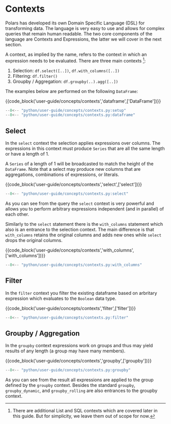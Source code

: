# Contexts

Polars has developed its own Domain Specific Language (DSL) for transforming data. The language is very easy to use and allows for complex queries that remain human readable. The two core components of the language are Contexts and Expressions, the latter we will cover in the next section. 

A context, as implied by the name, refers to the context in which an expression needs to be evaluated. There are three main contexts [^1]: 

1. Selection: `df.select([..])`, `df.with_columns([..])`
1. Filtering: `df.filter()`
1. Groupby / Aggregation: `df.groupby(..).agg([..])`

The examples below are performed on the following `DataFrame`:

{{code_block('user-guide/concepts/contexts','dataframe',['DataFrame'])}}

```python exec="on" result="text" session="user-guide/contexts"
--8<-- "python/user-guide/concepts/contexts.py:setup"
--8<-- "python/user-guide/concepts/contexts.py:dataframe"
```

## Select 

In the `select` context the selection applies expressions over columns. The expressions in this context must produce `Series` that are all the same length or have a length of 1.

A `Series` of a length of 1 will be broadcasted to match the height of the `DataFrame`. Note that a select may produce new columns that are aggregations, combinations of expressions, or literals.

{{code_block('user-guide/concepts/contexts','select',['select'])}}

```python exec="on" result="text" session="user-guide/contexts"
--8<-- "python/user-guide/concepts/contexts.py:select"
```

As you can see from the query the `select` context is very powerful and allows you to perform arbitrary expressions independent (and in parallel) of each other. 

Similarly to the `select` statement there is the `with_columns` statement which also is an entrance to the selection context. The main difference is that `with_columns` retains the original columns and adds new ones while `select` drops the original columns.

{{code_block('user-guide/concepts/contexts','with_columns',['with_columns'])}}

```python exec="on" result="text" session="user-guide/contexts"
--8<-- "python/user-guide/concepts/contexts.py:with_columns"
```

## Filter 

In the `filter` context you filter the existing dataframe based on arbritary expression which evaluates to the `Boolean` data type. 

{{code_block('user-guide/concepts/contexts','filter',['filter'])}}

```python exec="on" result="text" session="user-guide/contexts"
--8<-- "python/user-guide/concepts/contexts.py:filter"
```

## Groupby / Aggregation 

In the `groupby` context expressions work on groups and thus may yield results of any length (a group may have many members).

{{code_block('user-guide/concepts/contexts','groupby',['groupby'])}}

```python exec="on" result="text" session="user-guide/contexts"
--8<-- "python/user-guide/concepts/contexts.py:groupby"
```

As you can see from the result all expressions are applied to the group defined by the `groupby` context. Besides the standard `groupby`, `groupby_dynamic`, and `groupby_rolling` are also entrances to the groupby context.

[^1]: There are additional List and SQL contexts which are covered later in this guide. But for simplicity, we leave them out of scope for now. 

